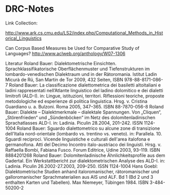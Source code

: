 # DRC-Notes

Link Collection:

http://www.ark.cs.cmu.edu/LS2/index.php/Computational_Methods_in_Historical_Linguistics

Can Corpus Based Measures be Used for Comparative Study of Languages?
  http://www.aclweb.org/anthology/W07-1306

Literatur
Roland Bauer: Dialektometrische Einsichten. Sprachklassifikatorische Oberflächenmuster und Tiefenstrukturen im lombardo-venedischen Dialektraum und in der Rätoromania. Istitut Ladin Micurà de Rü, San Martin de Tor 2009, 432 Seiten, ISBN 978-88-8171-086-7
Roland Bauer: La classificazione dialettometrica dei basiletti altoitaliani e ladini rappresentati nell’Atlante linguistico del ladino dolomitico e dei dialetti limitrofi (ALD-I). in: Lingue, istituzioni, territori. Riflessioni teoriche, proposte metodologiche ed esperienze di politica linguistica. Hrsg. v. Cristina Guardiano u. a. Bulzoni. Roma 2005, 347–365. ISBN 88-7870-056-8
Roland Bauer: Dialekte – Dialektmerkmale – dialektale Spannungen. Von „Cliquen“, „Störenfrieden“ und „Sündenböcken“ im Netz des dolomitenladinischen Sprachatlasses ALD-I. in: Ladinia. Piculin 28.2004, 201–242. ISSN 1124-1004
Roland Bauer: Sguardo dialettometrico su alcune zone di transizione dell'Italia nord-orientale (lombardo vs. trentino vs. veneto). in: Parallela. 10. Sguardi reciproci. Vicende linguistiche e culturali dell'area italofona e germanofona. Atti del Decimo Incontro italo-austriaco dei linguisti. Hrsg. v. Raffaella Bombi, Fabiana Fusco. Forum Editrice, Udine 2003, 93–119. ISBN 8884201268
Roland Bauer: Dolomitenladinische Ähnlichkeitsprofile aus dem Gadertal. Ein Werkstattbericht zur dialektometrischen Analyse des ALD-I. in: Ladinia. Piculin 26.2002-27.2003, 209–250. ISSN 1124-1004
Hans Goebl: Dialektometrische Studien anhand italoromanischer, rätoromanischer und galloromanischer Sprachmaterialien aus AIS und ALF. Bd 1 (Bd 2 und 3 enthalten Karten und Tabellen). Max Niemeyer, Tübingen 1984. ISBN 3-484-50200-2
